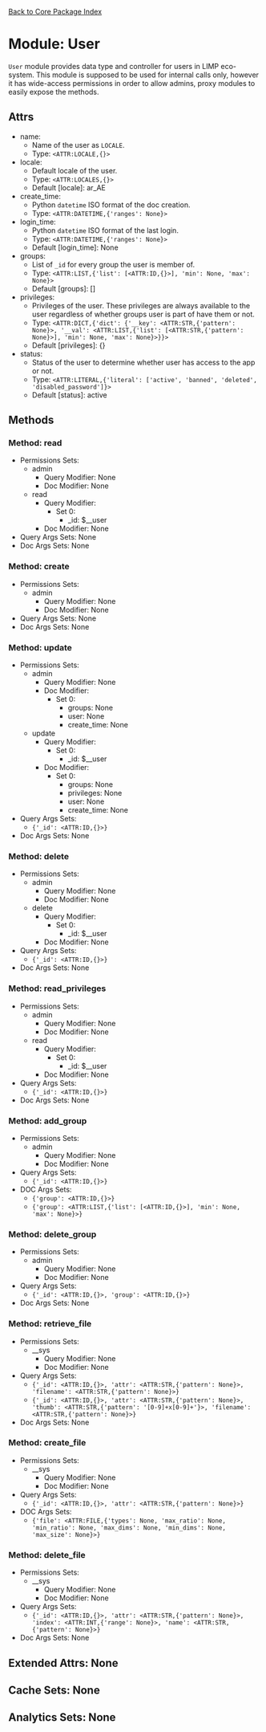 [Back to Core Package Index](./README.md)

# Module: User
`User` module provides data type and controller for users in LIMP eco-system. This module is supposed to be used for internal calls only, however it has wide-access permissions in order to allow admins, proxy modules to easily expose the methods.
## Attrs
* name:
  * Name of the user as `LOCALE`.
  * Type: `<ATTR:LOCALE,{}>`
* locale:
  * Default locale of the user.
  * Type: `<ATTR:LOCALES,{}>`
  * Default [locale]: ar_AE
* create_time:
  * Python `datetime` ISO format of the doc creation.
  * Type: `<ATTR:DATETIME,{'ranges': None}>`
* login_time:
  * Python `datetime` ISO format of the last login.
  * Type: `<ATTR:DATETIME,{'ranges': None}>`
  * Default [login_time]: None
* groups:
  * List of `_id` for every group the user is member of.
  * Type: `<ATTR:LIST,{'list': [<ATTR:ID,{}>], 'min': None, 'max': None}>`
  * Default [groups]: []
* privileges:
  * Privileges of the user. These privileges are always available to the user regardless of whether groups user is part of have them or not.
  * Type: `<ATTR:DICT,{'dict': {'__key': <ATTR:STR,{'pattern': None}>, '__val': <ATTR:LIST,{'list': [<ATTR:STR,{'pattern': None}>], 'min': None, 'max': None}>}}>`
  * Default [privileges]: {}
* status:
  * Status of the user to determine whether user has access to the app or not.
  * Type: `<ATTR:LITERAL,{'literal': ['active', 'banned', 'deleted', 'disabled_password']}>`
  * Default [status]: active
## Methods
### Method: read
* Permissions Sets:
  * admin
	* Query Modifier: None
	* Doc Modifier: None
  * read
	* Query Modifier:
	  * Set 0:
		* _id: $__user
	* Doc Modifier: None
* Query Args Sets: None
* Doc Args Sets: None
### Method: create
* Permissions Sets:
  * admin
	* Query Modifier: None
	* Doc Modifier: None
* Query Args Sets: None
* Doc Args Sets: None
### Method: update
* Permissions Sets:
  * admin
	* Query Modifier: None
	* Doc Modifier:
	  * Set 0:
		* groups: None
		* user: None
		* create_time: None
  * update
	* Query Modifier:
	  * Set 0:
		* _id: $__user
	* Doc Modifier:
	  * Set 0:
		* groups: None
		* privileges: None
		* user: None
		* create_time: None
* Query Args Sets:
  * `{'_id': <ATTR:ID,{}>}`
* Doc Args Sets: None
### Method: delete
* Permissions Sets:
  * admin
	* Query Modifier: None
	* Doc Modifier: None
  * delete
	* Query Modifier:
	  * Set 0:
		* _id: $__user
	* Doc Modifier: None
* Query Args Sets:
  * `{'_id': <ATTR:ID,{}>}`
* Doc Args Sets: None
### Method: read_privileges
* Permissions Sets:
  * admin
	* Query Modifier: None
	* Doc Modifier: None
  * read
	* Query Modifier:
	  * Set 0:
		* _id: $__user
	* Doc Modifier: None
* Query Args Sets:
  * `{'_id': <ATTR:ID,{}>}`
* Doc Args Sets: None
### Method: add_group
* Permissions Sets:
  * admin
	* Query Modifier: None
	* Doc Modifier: None
* Query Args Sets:
  * `{'_id': <ATTR:ID,{}>}`
* DOC Args Sets:
  * `{'group': <ATTR:ID,{}>}`
  * `{'group': <ATTR:LIST,{'list': [<ATTR:ID,{}>], 'min': None, 'max': None}>}`
### Method: delete_group
* Permissions Sets:
  * admin
	* Query Modifier: None
	* Doc Modifier: None
* Query Args Sets:
  * `{'_id': <ATTR:ID,{}>, 'group': <ATTR:ID,{}>}`
* Doc Args Sets: None
### Method: retrieve_file
* Permissions Sets:
  * __sys
	* Query Modifier: None
	* Doc Modifier: None
* Query Args Sets:
  * `{'_id': <ATTR:ID,{}>, 'attr': <ATTR:STR,{'pattern': None}>, 'filename': <ATTR:STR,{'pattern': None}>}`
  * `{'_id': <ATTR:ID,{}>, 'attr': <ATTR:STR,{'pattern': None}>, 'thumb': <ATTR:STR,{'pattern': '[0-9]+x[0-9]+'}>, 'filename': <ATTR:STR,{'pattern': None}>}`
* Doc Args Sets: None
### Method: create_file
* Permissions Sets:
  * __sys
	* Query Modifier: None
	* Doc Modifier: None
* Query Args Sets:
  * `{'_id': <ATTR:ID,{}>, 'attr': <ATTR:STR,{'pattern': None}>}`
* DOC Args Sets:
  * `{'file': <ATTR:FILE,{'types': None, 'max_ratio': None, 'min_ratio': None, 'max_dims': None, 'min_dims': None, 'max_size': None}>}`
### Method: delete_file
* Permissions Sets:
  * __sys
	* Query Modifier: None
	* Doc Modifier: None
* Query Args Sets:
  * `{'_id': <ATTR:ID,{}>, 'attr': <ATTR:STR,{'pattern': None}>, 'index': <ATTR:INT,{'range': None}>, 'name': <ATTR:STR,{'pattern': None}>}`
* Doc Args Sets: None
## Extended Attrs: None
## Cache Sets: None
## Analytics Sets: None